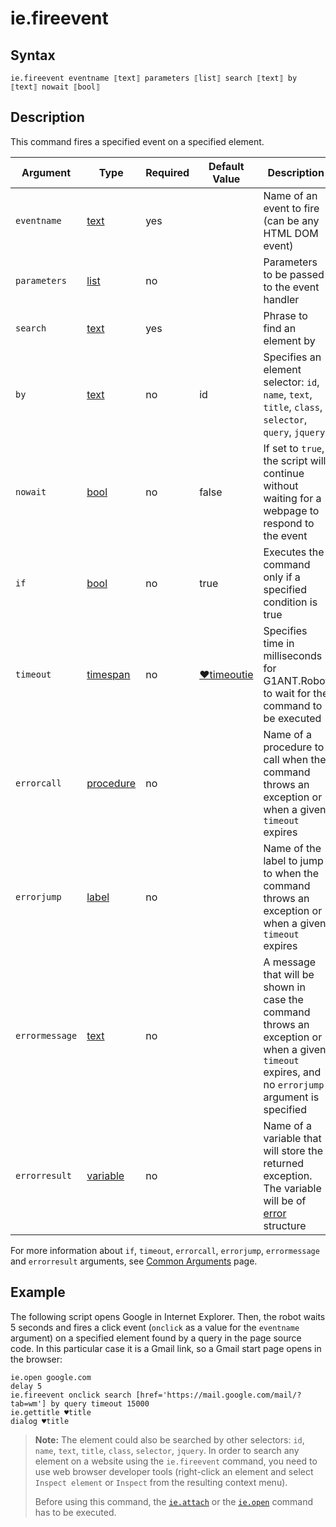 # ie.fireevent

## Syntax

```G1ANT
ie.fireevent eventname ⟦text⟧ parameters ⟦list⟧ search ⟦text⟧ by ⟦text⟧ nowait ⟦bool⟧
```

## Description

This command fires a specified event on a specified element.

| Argument | Type | Required | Default Value | Description |
| -------- | ---- | -------- | ------------- | ----------- |
|`eventname`| [text](G1ANT.Language/G1ANT.Language/Structures/TextStructure.md) | yes |  | Name of an event to fire (can be any HTML DOM event) |
|`parameters`| [list](G1ANT.Language/G1ANT.Language/Structures/ListStructure.md) | no |  | Parameters to be passed to the event handler |
|`search`| [text](G1ANT.Language/G1ANT.Language/Structures/TextStructure.md) | yes | | Phrase to find an element by |
|`by`| [text](G1ANT.Language/G1ANT.Language/Structures/TextStructure.md) | no | id | Specifies an element selector: `id`, `name`, `text`, `title`, `class`, `selector`, `query`, `jquery` |
|`nowait`| [bool](G1ANT.Language/G1ANT.Language/Structures/BooleanStructure.md) | no | false | If set to `true`, the script will continue without waiting for a webpage to respond to the event |
| `if`           | [bool](G1ANT.Language/G1ANT.Language/Structures/BooleanStructure.md) | no       | true                                                        | Executes the command only if a specified condition is true   |
| `timeout`      | [timespan](G1ANT.Language/G1ANT.Language/Structures/TimeSpanStructure.md) | no       | [♥timeoutie](G1ANT.Addon.IExplorer/G1ANT.Addon.IExplorer/Variables/TimeoutIEVariable.md) | Specifies time in milliseconds for G1ANT.Robot to wait for the command to be executed |
| `errorcall`    | [procedure](G1ANT.Language/G1ANT.Language/Structures/ProcedureStructure.md) | no       |                                                             | Name of a procedure to call when the command throws an exception or when a given `timeout` expires |
| `errorjump`    | [label](G1ANT.Language/G1ANT.Language/Structures/LabelStructure.md) | no       |                                                             | Name of the label to jump to when the command throws an exception or when a given `timeout` expires |
| `errormessage` | [text](G1ANT.Language/G1ANT.Language/Structures/TextStructure.md) | no       |                                                             | A message that will be shown in case the command throws an exception or when a given `timeout` expires, and no `errorjump` argument is specified |
| `errorresult`  | [variable](G1ANT.Language/G1ANT.Language/Structures/VariableStructure.md) | no       |                                                             | Name of a variable that will store the returned exception. The variable will be of [error](G1ANT.Language/G1ANT.Language/Structures/ErrorStructure.md) structure  |

For more information about `if`, `timeout`, `errorcall`, `errorjump`, `errormessage` and `errorresult` arguments, see [Common Arguments](G1ANT.Manual/appendices/common-arguments.md) page.

## Example

The following script opens Google in Internet Explorer. Then, the robot waits 5 seconds and fires a click event (`onclick` as a value for the `eventname` argument) on a specified element found by a query in the page source code. In this particular case it is a Gmail link, so a Gmail start page opens in the browser:

```G1ANT
ie.open google.com
delay 5
ie.fireevent onclick search [href='https://mail.google.com/mail/?tab=wm'] by query timeout 15000
ie.gettitle ♥title
dialog ♥title
```

> **Note:** The element could also be searched by other selectors: `id`, `name`, `text`, `title`, `class`, `selector`, `jquery`. In order to search any element on a website using the `ie.fireevent` command, you need to use web browser developer tools (right-click an element and select `Inspect element` or `Inspect` from the resulting context menu).
>
> Before using this command, the [`ie.attach`](IEAttachCommand.md) or the [`ie.open`](IEOpenCommand.md) command has to be executed.

